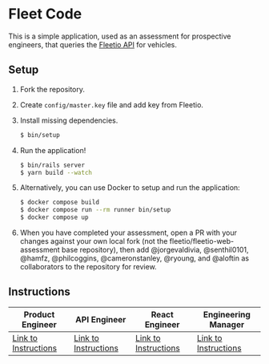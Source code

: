 # Fleet Code

This is a simple application, used as an assessment for prospective engineers,
that queries the [Fleetio API](https://developer.fleetio.com) for vehicles.

## Setup

1. Fork the repository.
2. Create `config/master.key` file and add key from Fleetio.
3. Install missing dependencies.

   ```bash
   $ bin/setup
   ```

4. Run the application!

   ```bash
   $ bin/rails server
   $ yarn build --watch
   ```

5. Alternatively, you can use Docker to setup and run the application:

    ```bash
    $ docker compose build
    $ docker compose run --rm runner bin/setup
    $ docker compose up
    ```

6. When you have completed your assessment, open a PR with your changes against your own local fork (not the fleetio/fleetio-web-assessment base repository), then add @jorgevaldivia, @senthil0101, @hamfz, @philcoggins, @cameronstanley, @ryoung, and @aloftin as collaborators to the repository for review.

## Instructions

| Product Engineer | API Engineer | React Engineer | Engineering Manager |
| ---------------- | ------------ | -------------- | ------------------- |
| [Link to Instructions](./docs/product-engineer.md) | [Link to Instructions](./docs/api-engineer.md) | [Link to Instructions](./docs/react-engineer.md) | [Link to Instructions](./docs/engineering-manager.md) |
